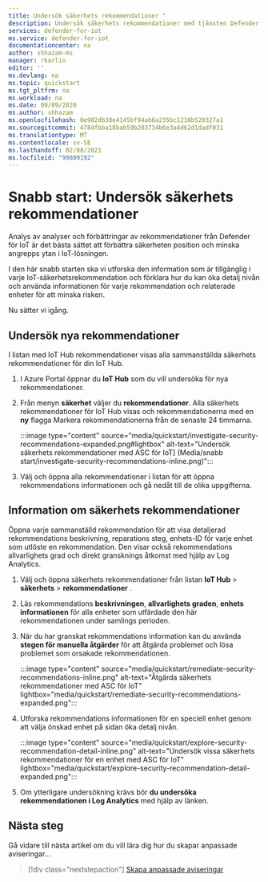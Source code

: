```yaml
---
title: Undersök säkerhets rekommendationer "
description: Undersök säkerhets rekommendationer med tjänsten Defender for IoT.
services: defender-for-iot
ms.service: defender-for-iot
documentationcenter: na
author: shhazam-ms
manager: rkarlin
editor: ''
ms.devlang: na
ms.topic: quickstart
ms.tgt_pltfrm: na
ms.workload: na
ms.date: 09/09/2020
ms.author: shhazam
ms.openlocfilehash: 0e902db38e4145bf94ab6a235bc1210b520327a1
ms.sourcegitcommit: 4784fbba18bab59b203734b6e3a4d62d1dadf031
ms.translationtype: MT
ms.contentlocale: sv-SE
ms.lasthandoff: 02/08/2021
ms.locfileid: "99809192"
---
```

# <a name="quickstart-investigate-security-recommendations"></a>Snabb start: Undersök säkerhets rekommendationer


Analys av analyser och förbättringar av rekommendationer från Defender för IoT är det bästa sättet att förbättra säkerheten position och minska angrepps ytan i IoT-lösningen.

I den här snabb starten ska vi utforska den information som är tillgänglig i varje IoT-säkerhetsrekommendation och förklara hur du kan öka detalj nivån och använda informationen för varje rekommendation och relaterade enheter för att minska risken.

Nu sätter vi igång.

## <a name="investigate-new-recommendations"></a>Undersök nya rekommendationer

I listan med IoT Hub rekommendationer visas alla sammanställda säkerhets rekommendationer för din IoT Hub.

1.  I Azure Portal öppnar du **IoT Hub** som du vill undersöka för nya rekommendationer.

1.  Från menyn **säkerhet** väljer du **rekommendationer**. Alla säkerhets rekommendationer för IoT Hub visas och rekommendationerna med en **ny** flagga Markera rekommendationerna från de senaste 24 timmarna. 

    :::image type="content" source="media/quickstart/investigate-security-recommendations-expanded.png#lightbox" alt-text="Undersök säkerhets rekommendationer med ASC för IoT] (Media/snabb start/investigate-security-recommendations-inline.png)":::


1.  Välj och öppna alla rekommendationer i listan för att öppna rekommendations informationen och gå nedåt till de olika uppgifterna.

## <a name="security-recommendation-details"></a>Information om säkerhets rekommendationer

Öppna varje sammanställd rekommendation för att visa detaljerad rekommendations beskrivning, reparations steg, enhets-ID för varje enhet som utlöste en rekommendation. Den visar också rekommendations allvarlighets grad och direkt gransknings åtkomst med hjälp av Log Analytics.

1.  Välj och öppna säkerhets rekommendationer från listan **IoT Hub**  >  **säkerhets**  >  **rekommendationer** .

1.  Läs rekommendations **beskrivningen**, **allvarlighets graden**, **enhets informationen** för alla enheter som utfärdade den här rekommendationen under samlings perioden. 

1.  När du har granskat rekommendations information kan du använda **stegen för manuella åtgärder** för att åtgärda problemet och lösa problemet som orsakade rekommendationen. 

    :::image type="content" source="media/quickstart/remediate-security-recommendations-inline.png" alt-text="Åtgärda säkerhets rekommendationer med ASC för IoT" lightbox="media/quickstart/remediate-security-recommendations-expanded.png":::

1.  Utforska rekommendations informationen för en speciell enhet genom att välja önskad enhet på sidan öka detalj nivån.

    :::image type="content" source="media/quickstart/explore-security-recommendation-detail-inline.png" alt-text="Undersök vissa säkerhets rekommendationer för en enhet med ASC för IoT" lightbox="media/quickstart/explore-security-recommendation-detail-expanded.png":::

1.  Om ytterligare undersökning krävs bör **du undersöka rekommendationen i Log Analytics** med hjälp av länken. 

## <a name="next-steps"></a>Nästa steg

Gå vidare till nästa artikel om du vill lära dig hur du skapar anpassade aviseringar...

> [!div class="nextstepaction"]
> [Skapa anpassade aviseringar](quickstart-create-custom-alerts.md)
